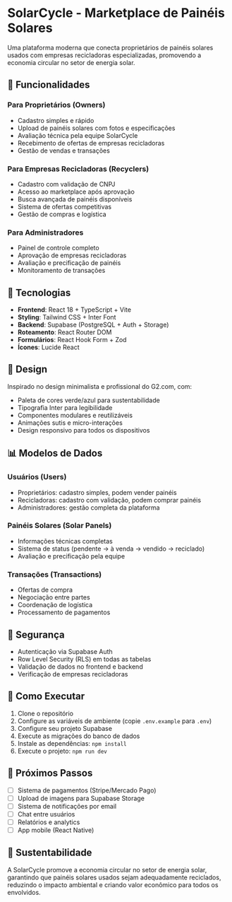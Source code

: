 # SolarCycle - Marketplace de Painéis Solares

Uma plataforma moderna que conecta proprietários de painéis solares usados com empresas recicladoras especializadas, promovendo a economia circular no setor de energia solar.

## 🌟 Funcionalidades

### Para Proprietários (Owners)
- Cadastro simples e rápido
- Upload de painéis solares com fotos e especificações
- Avaliação técnica pela equipe SolarCycle
- Recebimento de ofertas de empresas recicladoras
- Gestão de vendas e transações

### Para Empresas Recicladoras (Recyclers)
- Cadastro com validação de CNPJ
- Acesso ao marketplace após aprovação
- Busca avançada de painéis disponíveis
- Sistema de ofertas competitivas
- Gestão de compras e logística

### Para Administradores
- Painel de controle completo
- Aprovação de empresas recicladoras
- Avaliação e precificação de painéis
- Monitoramento de transações

## 🚀 Tecnologias

- **Frontend**: React 18 + TypeScript + Vite
- **Styling**: Tailwind CSS + Inter Font
- **Backend**: Supabase (PostgreSQL + Auth + Storage)
- **Roteamento**: React Router DOM
- **Formulários**: React Hook Form + Zod
- **Ícones**: Lucide React

## 🎨 Design

Inspirado no design minimalista e profissional do G2.com, com:
- Paleta de cores verde/azul para sustentabilidade
- Tipografia Inter para legibilidade
- Componentes modulares e reutilizáveis
- Animações sutis e micro-interações
- Design responsivo para todos os dispositivos

## 📊 Modelos de Dados

### Usuários (Users)
- Proprietários: cadastro simples, podem vender painéis
- Recicladoras: cadastro com validação, podem comprar painéis
- Administradores: gestão completa da plataforma

### Painéis Solares (Solar Panels)
- Informações técnicas completas
- Sistema de status (pendente → à venda → vendido → reciclado)
- Avaliação e precificação pela equipe

### Transações (Transactions)
- Ofertas de compra
- Negociação entre partes
- Coordenação de logística
- Processamento de pagamentos

## 🔐 Segurança

- Autenticação via Supabase Auth
- Row Level Security (RLS) em todas as tabelas
- Validação de dados no frontend e backend
- Verificação de empresas recicladoras

## 🚀 Como Executar

1. Clone o repositório
2. Configure as variáveis de ambiente (copie `.env.example` para `.env`)
3. Configure seu projeto Supabase
4. Execute as migrações do banco de dados
5. Instale as dependências: `npm install`
6. Execute o projeto: `npm run dev`

## 📝 Próximos Passos

- [ ] Sistema de pagamentos (Stripe/Mercado Pago)
- [ ] Upload de imagens para Supabase Storage
- [ ] Sistema de notificações por email
- [ ] Chat entre usuários
- [ ] Relatórios e analytics
- [ ] App mobile (React Native)

## 🌱 Sustentabilidade

A SolarCycle promove a economia circular no setor de energia solar, garantindo que painéis solares usados sejam adequadamente reciclados, reduzindo o impacto ambiental e criando valor econômico para todos os envolvidos.